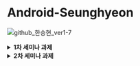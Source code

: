<h1> Android-Seunghyeon </h1>

![github_한승현_ver1-7](https://user-images.githubusercontent.com/70698151/135753583-cb6d8b51-421f-48e2-9284-0bb3b70bb6d7.png)

<details>
  <summary><b>1차 세미나 과제</b></summary>
<div markdown="1"> 
  <h4> 필수과제 </h4>

* **GIF**

  <img src="https://user-images.githubusercontent.com/81508084/136231628-7ac1b492-31db-4810-bce0-e6e518165e19.gif" width="30%" height="30%"/>


* **SignInActivity**

  * 로그인 버튼을 눌렀을 때, ID, PW가 모두 입력되어있을 시 HomeActivity로 이동하고 그렇지 않으면 Toast 출력

    ```kotlin
        private fun clickLogin() {
            if(!binding.etSigninId.text.isNullOrBlank() && !binding.etSigninPw.text.isNullOrBlank()) {
                Toast.makeText(this, "안녕하세요 ${binding.etSigninId.text}!", Toast.LENGTH_SHORT).show()
                val intent = Intent(this, HomeActivity::class.java)
                startActivity(intent)
            } else {
                Toast.makeText(this, "ID/PW를 확인해주세요!", Toast.LENGTH_SHORT).show()
            }
        }
    ```

    * ID, PW 입력 여부는 isNullOrBlank() 메서드를 활용하여 체크하였음
    * 각 조건문 분기마다 Toast 출력하였음

  * 비밀번호 EditText는 입력 내용이 가려져 있어야하고, 모든 EditText는 미리보기가 있어야 함

    ```xml
            <EditText
                android:id="@+id/et_signin_pw"
                android:layout_width="0dp"
                android:layout_height="wrap_content"
                android:hint="@string/signin_hint_pw"
                android:inputType="textPassword"
                android:maxLines="1"
                android:ellipsize="end"
                app:layout_constraintBottom_toBottomOf="parent"
                app:layout_constraintEnd_toEndOf="parent"
                app:layout_constraintStart_toStartOf="parent"
                app:layout_constraintTop_toBottomOf="@id/tv_signin_pw" />
    ```

    * 모든 EditText마다 hint 속성을 활용하여 미리보기를 추가하였고, 비밀번호 EditText의 경우 inputType을 textPassword로 설정하여 입력 내용을 가렸음

  * 회원가입 버튼을 누를 시 SignUpActivity로 이동

    ```kotlin
        private fun clickSignUp() {
            val intent = Intent(this, SignUpActivity::class.java)
            startActivity(intent)
        }
    ```

* **SignUpActivity**

  * 회원가입 버튼을 눌렀을 때, 이름, ID, PW가 모두 입력되어있을 시 SignInActivity로 다시 돌아가고 그렇지 않으면 Toast 출력

    ```kotlin
        private fun clickSignUp() {
            if(!binding.etSignupName.text.isNullOrBlank() && !binding.etSignupId.text.isNullOrBlank() && !binding.etSignupPw.text.isNullOrBlank()) {
                Toast.makeText(this, "회원가입이 완료되었습니다.", Toast.LENGTH_SHORT).show()
                finish()
            } else {
                Toast.makeText(this, "이름/ID/PW를 확인해주세요.", Toast.LENGTH_SHORT).show()
            }
        }
    ```

    * 이름, ID, PW 입력 여부는 isNullOrBlank() 메서드를 활용하여 체크하였음
    * 각 조건문 분기마다 Toast 출력하였음
    * finish() 메서드를 활용하여 이전 스택의 Activity로 복귀하였음

  * 비밀번호 EditText는 입력 내용이 가려져 있어야하고, 모든 EditText는 미리보기가 있어야 함

    ```xml
            <EditText
                android:id="@+id/et_signup_pw"
                android:layout_width="0dp"
                android:layout_height="wrap_content"
                android:ellipsize="end"
                android:hint="@string/signin_hint_pw"
                android:inputType="textPassword"
                android:maxLines="1"
                app:layout_constraintBottom_toBottomOf="parent"
                app:layout_constraintEnd_toEndOf="parent"
                app:layout_constraintStart_toStartOf="parent"
                app:layout_constraintTop_toBottomOf="@id/tv_signup_pw" />
    ```

    * 모든 EditText마다 hint 속성을 활용하여 미리보기를 추가하였고, 비밀번호 EditText의 경우 inputType을 textPassword로 설정하여 입력 내용을 가렸음
</div>
</details>
<details>
  <summary><b>2차 세미나 과제</b></summary>
<div markdown="1"> 
  <h4> 필수과제 </h4>

* **GIF**

  <img src="https://user-images.githubusercontent.com/81508084/138326936-11d2cada-828f-458a-85a9-cc9adadbba19.gif" width="30%" height="30%"/>


* **자기소개 페이지를 만든 HomeActivity 하단에 FollowerRecyclerView, RepositoryRecyclerView 만들기(HomeActivity.kt)**

  * 각각의 RecyclerView를 담고있는 Fragment 2개 만들기

    * FollowerFragment, RepoFragment 생성

      ```xml
      <?xml version="1.0" encoding="utf-8"?>
      <FrameLayout xmlns:android="http://schemas.android.com/apk/res/android"
          xmlns:tools="http://schemas.android.com/tools"
          android:layout_width="match_parent"
          android:layout_height="match_parent"
          tools:context=".FollowerFragment">
      
          <androidx.recyclerview.widget.RecyclerView
              android:id="@+id/rcv_follower"
              android:layout_width="match_parent"
              android:layout_height="match_parent"
              tools:itemCount="5"
              tools:listitem="@layout/item_follower" />
      
      </FrameLayout>
      ```

      ```xml
      <?xml version="1.0" encoding="utf-8"?>
      <FrameLayout xmlns:android="http://schemas.android.com/apk/res/android"
          xmlns:tools="http://schemas.android.com/tools"
          android:layout_width="match_parent"
          android:layout_height="match_parent"
          tools:context=".RepoFragment">
      
          <androidx.recyclerview.widget.RecyclerView
              android:id="@+id/rcv_repo"
              android:layout_width="match_parent"
              android:layout_height="match_parent"
              tools:itemCount="5"
              tools:listitem="@layout/item_repo" />
      
      </FrameLayout>
      ```

  * 각각의 버튼을 눌렀을 때 알맞은 RecyclerView가 있는 Fragment로 전환하기

    * initTransaction() 을 구현하여 각각의 버튼을 눌렀을 때 알맞은 RecyclerView가 있는 Fragment로 전환

    * default로 보이는 Fragment는 FollowerFragment로 설정

      ```kotlin
          private fun initTransaction() {
              val followerFragment = FollowerFragment()
              val repoFragment = RepoFragment()
      
              supportFragmentManager.beginTransaction().add(R.id.frg_home_rcv, followerFragment).commit()
      
              binding.btnHomeRepo.setOnClickListener {
                  supportFragmentManager.beginTransaction().replace(R.id.frg_home_rcv, repoFragment)
                      .commit()
              }
              binding.btnHomeFollower.setOnClickListener {
                  supportFragmentManager.beginTransaction().replace(R.id.frg_home_rcv, followerFragment)
                      .commit()
              }
          }
      ```

  * 설명이 일정 길이를 넘어가면 xml의 ellipsize 속성을 활용

    ```xml
        <TextView
            android:id="@+id/tv_follower_info"
            android:layout_width="0dp"
            android:layout_height="wrap_content"
            android:ellipsize="end"
            android:maxLines="1"
            android:textSize="14sp"
            app:layout_constraintBottom_toBottomOf="parent"
            app:layout_constraintEnd_toEndOf="parent"
            app:layout_constraintStart_toStartOf="@id/tv_follower_name"
            app:layout_constraintTop_toBottomOf="@id/tv_follower_name"
            tools:text="info" />
    ```

    ```xml
        <TextView
            android:id="@+id/tv_repo_info"
            android:layout_width="0dp"
            android:layout_height="wrap_content"
            android:layout_margin="5dp"
            android:ellipsize="end"
            android:maxLines="1"
            android:textSize="14sp"
            app:layout_constraintBottom_toBottomOf="parent"
            app:layout_constraintEnd_toEndOf="parent"
            app:layout_constraintStart_toStartOf="parent"
            app:layout_constraintTop_toBottomOf="@id/tv_repo_name"
            tools:text="info" />
    ```

* **둘 중 하나의 RecyclerView는 Grid Layout으로 만들기**

  * FollowerFragment의 RecyclerView를 Grid Layout으로 설정

    ```kotlin
    binding.rcvFollower.layoutManager = GridLayoutManager(context, 2)
    ```



#### 도전과제

* **GIF**

  <img src="https://user-images.githubusercontent.com/81508084/138404967-14a36317-3cd1-4020-a738-6a06d501b3ef.gif" width="30%" height="30%"/>

* **아이템 클릭 시 상세 설명을 보여주는 Activity로 이동하기(DetailActivity.kt)**

  * 이름과 사진은 화면 전환 시 넘겨줄 것

    * Adapter 생성자에 매개변수로 itemClick 선언

      ```kotlin
      class FollowerAdapter(val itemClick: (FollowerData) -> Unit) :
          RecyclerView.Adapter<FollowerAdapter.FollowerViewHolder>()
      ```

    * Fragment에서 Adapter 객체 생성 시 itemClickListener 구현

      ```kotlin
          private val adapter by lazy {
              FollowerAdapter() {
                  val intent = Intent(context, DetailActivity::class.java)
                  intent.putExtra("profile", it.image)
                  intent.putExtra("name", it.name)
                  intent.putExtra("detailInfo", it.detailInfo)
                  startActivity(intent)
              }
          }
      ```

    * DetailActivity에서 getExtra 사용해 구현

      ```kotlin
              val profile = intent.getIntExtra("profile", 0)
              val name = intent.getStringExtra("name")
              val detailInfo = intent.getStringExtra("detailInfo")
      
              binding.imgDetailProfile.setImageResource(profile)
              binding.tvDetailName.text = name
              binding.tvDetailInfo.text = detailInfo
      ```

* **ItemDecoration 활용해서 리스트 간 간격과 구분선 주기**

  * ItemDecoration을 활용해서 구분선 넣기

    * ItemDecoration을 상속받은 MyDecoration 클래스 구현

    * onDrawOver 메서드를 오버라이드하여 구분선 넣기

      ```kotlin
          override fun onDrawOver(c: Canvas, parent: RecyclerView, state: RecyclerView.State) {
              val paint = Paint()
              paint.color = color
      
              val left = parent.paddingStart + padding
              val right = parent.width - parent.paddingEnd - padding
      
              for (i in 0 until parent.childCount) {
                  val child = parent.getChildAt(i)
                  val params = child.layoutParams as RecyclerView.LayoutParams
      
                  val top = (child.bottom + params.bottomMargin).toFloat()
                  val bottom = top + height
      
                  c.drawRect(left, top, right, bottom, paint)
              }
          }
      ```

    * getItemOffsets 메서드를 오버라이드하여 아이템 간 간격(margin) 주기

      ```kotlin
          override fun getItemOffsets(
              outRect: Rect,
              view: View,
              parent: RecyclerView,
              state: RecyclerView.State
          ) {
              super.getItemOffsets(outRect, view, parent, state)
              outRect.bottom += padding.toInt()
              outRect.top += padding.toInt()
              outRect.left += padding.toInt()
              outRect.right += padding.toInt()
          }
      ```

* **RecyclerView Item 이동 삭제 구현**

  * ItemTouchHelper.SimpleCallback 사용

    ```kotlin
    val itemTouchHelperCallback =
                object :
                    ItemTouchHelper.SimpleCallback(
                        ItemTouchHelper.LEFT or ItemTouchHelper.RIGHT or ItemTouchHelper.UP or ItemTouchHelper.DOWN,
                        ItemTouchHelper.LEFT or ItemTouchHelper.RIGHT
                    ) {
                    override fun onMove(
                        recyclerView: RecyclerView,
                        viewHolder: RecyclerView.ViewHolder,
                        target: RecyclerView.ViewHolder
                    ): Boolean {
                        val fromPos = viewHolder.adapterPosition
                        val toPos = target.adapterPosition
                        val temp = adapter.itemList[fromPos]
                        if(fromPos < toPos) {
                            for(i in fromPos until toPos) {
                                adapter.itemList[i] = adapter.itemList[i+1]
                            }
                            adapter.itemList[toPos] = temp
                        } else if(fromPos > toPos) {
                            for(i in toPos+1..fromPos) {
                                adapter.itemList[i] = adapter.itemList[i-1]
                            }
                            adapter.itemList[toPos] = temp
                        }
                        adapter.notifyItemMoved(fromPos, toPos)
    
                        return true
                    }
    
                    override fun onSwiped(viewHolder: RecyclerView.ViewHolder, direction: Int) {
                        val delPos = viewHolder.adapterPosition
                        adapter.itemList.removeAt(delPos)
                        adapter.notifyItemRemoved(delPos)
                    }
                }
            val itemTouchHelper = ItemTouchHelper(itemTouchHelperCallback)
            itemTouchHelper.attachToRecyclerView(binding.rcvFollower)
    ```

    * Grid Layout인 rcvFollower에서는 dragDirs를 상하좌우, swipeDirs를 좌우로 설정했고 Linear Layout인 rcvRepo에서는 dragDirs를 상하, swipeDirs를 좌우로 설정함

  

#### 심화과제

* **보일러 플레이트 코드 개선**
  * 보일러 플레이트 코드
    * 최소한의 변경으로 여러 곳에서 재사용되며, 반복적으로 비슷한 형태를 띄는 코드
    * BaseActivity, BaseFragment를 사용

* **보다 효율적으로 RecyclerView의 아이템을 갱신하기**
  * notifyDataSetChanged
    * Adapter가 DataSet 전부를 갱신하도록 하는 메서드
    * 리스트의 크기와 아이템 둘 다 변경되는 경우에 사용
    * 문제점: DataSet의 크기가 작은 경우에는 별로 티나지 않지만, DataSet의 크기가 커질 경우 일부만 갱신하면 될 일을 굳이 전체를 갱신한다면? >> 비효율적
  * notifyItemChanged(position: Int)
    * 특정 position의 아이템만 변경된 경우 사용
  * notifyItemRangeChanged(positionStart: Int, itemCount: Int)
    * 특정 positionStart부터 itemCount 개수만큼 아이템이 변경된 경우 사용
  * notifyItemInserted(position: Int)
    * 특정 position에 아이템이 삽입된 경우 사용
  * notifyItemRangeInserted(positionStart:Int, itemCount: Int)
    * 특정 positionStart부터 itemCount 개수만큼 아이템이 삽입된 경우 사용
  * notifyItemRemoved(position: Int)
    * 특정 position에서 아이템이 삭제된 경우 사용
    * **ItemTouchHelper.SimpleCallback의 onSwipe에서 아이템 삭제했을 때 사용함**
  * notifyItemRangeRemoved(positionStart: Int, itemCount: Int)
    * 특정 positionStart부터 itemCount 개수만큼 아이템이 삭제된 경우 사용
  * notifyItemMoved(fromPosition: Int, toPosition: Int)
    * fromPosition에 있던 아이템이 toPosition으로 이동한 경우 사용
    * **ItemTouchHelper.SimpleCallback의 onMove에서 아이템 이동했을 때 사용함**
</div>
</details>
